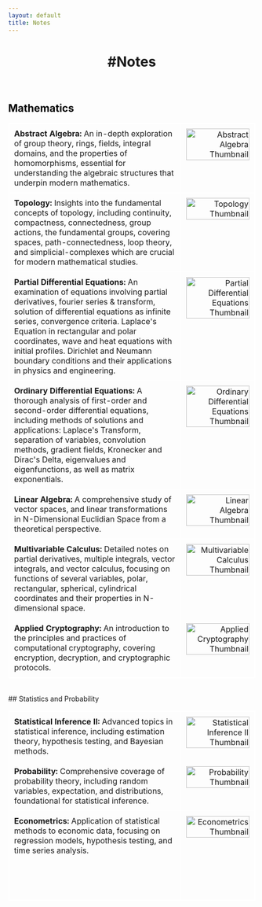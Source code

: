 ```yaml
---
layout: default
title: Notes
---
```


<div class="center">
    <h1>#Notes</h1>
</div>
<br>

## Mathematics

<table style="width:100%;">
  <tr>
    <td style="width: 70%; vertical-align:top;">
        <a href="/assets/files/Abstract_Algebra.pdf">
            <strong>Abstract Algebra:</strong> An in-depth exploration of group theory, rings, fields, integral domains, and the properties of homomorphisms, essential for understanding the algebraic structures that underpin modern mathematics.
        </a>
    </td>
    <td style="width: 30%; vertical-align:top; text-align:right;">
        <a href="/assets/files/Abstract_Algebra.pdf">
            <img src="{{ site.baseurl }}/assets/images/thumbnails/Abstract_Algebra_thumbnail.jpg" alt="Abstract Algebra Thumbnail" style="width: 100%; height: auto;">
        </a>
    </td>
  </tr>
  <tr>
    <td style="width: 70%; vertical-align:top;">
        <a href="/assets/files/Topology.pdf">
            <strong>Topology:</strong> Insights into the fundamental concepts of topology, including continuity, compactness, connectedness, group actions, the fundamental groups, covering spaces, path-connectedness, loop theory, and simplicial-complexes which are crucial for modern mathematical studies.
        </a>
    </td>
    <td style="width: 30%; vertical-align:top; text-align:right;">
        <a href="/assets/files/Topology.pdf">
            <img src="{{ site.baseurl }}/assets/images/thumbnails/Topology_thumbnail.jpg" alt="Topology Thumbnail" style="width: 100%; height: auto;">
        </a>
    </td>
  </tr>
  <tr>
    <td style="width: 70%; vertical-align:top;">
        <a href="/assets/files/Partial_Differential_Equations.pdf">
            <strong>Partial Differential Equations:</strong> An examination of equations involving partial derivatives, fourier series & transform, solution of differential equations as infinite series, convergence criteria. Laplace's Equation in rectangular and polar coordinates, wave and heat equations with initial profiles. Dirichlet and Neumann boundary conditions and their applications in physics and engineering.
        </a>
    </td>
    <td style="width: 30%; vertical-align:top; text-align:right;">
        <a href="/assets/files/Partial_Differential_Equations.pdf">
            <img src="{{ site.baseurl }}/assets/images/thumbnails/Partial_Differential_Equations_thumbnail.jpg" alt="Partial Differential Equations Thumbnail" style="width: 100%; height: auto;">
        </a>
    </td>
  </tr>
  <tr>
    <td style="width: 70%; vertical-align:top;">
        <a href="/assets/files/Ordinary_Differential_Equations.pdf">
            <strong>Ordinary Differential Equations:</strong> A thorough analysis of first-order and second-order differential equations, including methods of solutions and applications: Laplace's Transform, separation of variables, convolution methods, gradient fields, Kronecker and Dirac's Delta, eigenvalues and eigenfunctions, as well as matrix exponentials.
        </a>
    </td>
    <td style="width: 30%; vertical-align:top; text-align:right;">
        <a href="/assets/files/Ordinary_Differential_Equations.pdf">
            <img src="{{ site.baseurl }}/assets/images/thumbnails/Ordinary_Differential_Equations_thumbnail.jpg" alt="Ordinary Differential Equations Thumbnail" style="width: 100%; height: auto;">
        </a>
    </td>
  </tr>
  <tr>
    <td style="width: 70%; vertical-align:top;">
        <a href="/assets/files/Linear_Algebra.pdf">
            <strong>Linear Algebra:</strong> A comprehensive study of vector spaces, and linear transformations in N-Dimensional Euclidian Space from a theoretical perspective.
        </a>
    </td>
    <td style="width: 30%; vertical-align:top; text-align:right;">
        <a href="/assets/files/Linear_Algebra.pdf">
            <img src="{{ site.baseurl }}/assets/images/thumbnails/Linear_Algebra_thumbnail.jpg" alt="Linear Algebra Thumbnail" style="width: 100%; height: auto;">
        </a>
    </td>
  </tr>
  <tr>
    <td style="width: 70%; vertical-align:top;">
        <a href="/assets/files/Multivariable_Calculus.pdf">
            <strong>Multivariable Calculus:</strong> Detailed notes on partial derivatives, multiple integrals, vector integrals, and vector calculus, focusing on functions of several variables, polar, rectangular, spherical, cylindrical coordinates and their properties in N-dimensional space.
        </a>
    </td>
    <td style="width: 30%; vertical-align:top; text-align:right;">
        <a href="/assets/files/Multivariable_Calculus.pdf">
            <img src="{{ site.baseurl }}/assets/images/thumbnails/Multivariable_Calculus.jpg" alt="Multivariable Calculus Thumbnail" style="width: 100%; height: auto;">
        </a>
    </td>
  </tr>
  <tr>
    <td style="width: 70%; vertical-align:top;">
        <a href="/assets/files/Applied_Cryptography.pdf">
            <strong>Applied Cryptography:</strong> An introduction to the principles and practices of computational cryptography, covering encryption, decryption, and cryptographic protocols.
        </a>
    </td>
    <td style="width: 30%; vertical-align:top; text-align:right;">
        <a href="/assets/files/Applied_Cryptography.pdf">
            <img src="{{ site.baseurl }}/assets/images/thumbnails/Applied_Cryptography_thumbnail.jpg" alt="Applied Cryptography Thumbnail" style="width: 100%; height: auto;">
        </a>
    </td>
  </tr>
</table>
<br>
## Statistics and Probability

<table style="width:100%;">
  <tr>
    <td style="width: 70%; vertical-align:top;">
        <a href="/assets/files/Statistical_InferenceII.pdf">
            <strong>Statistical Inference II:</strong> Advanced topics in statistical inference, including estimation theory, hypothesis testing, and Bayesian methods.
        </a>
    </td>
    <td style="width: 30%; vertical-align:top; text-align:right;">
        <a href="/assets/files/Statistical_InferenceII.pdf">
            <img src="{{ site.baseurl }}/assets/images/thumbnails/Statistical_InferenceII_thumbnail.jpg" alt="Statistical Inference II Thumbnail" style="width: 100%; height: auto;">
        </a>
    </td>
  </tr>
  <tr>
    <td style="width: 70%; vertical-align:top;">
        <a href="/assets/files/Probability.pdf">
            <strong>Probability:</strong> Comprehensive coverage of probability theory, including random variables, expectation, and distributions, foundational for statistical inference.
        </a>
    </td>
    <td style="width: 100%; vertical-align:top; text-align:right;">
        <a href="/assets/files/Probability.pdf">
            <img src="{{ site.baseurl }}/assets/images/thumbnails/Probability_thumbnail.jpg" alt="Probability Thumbnail" style="width: 100%; height: auto;">
        </a>
    </td>
  </tr>
  <tr>
    <td style="width: 70%; vertical-align:top;">
        <a href="/assets/files/Econometrics.pdf">
            <strong>Econometrics:</strong> Application of statistical methods to economic data, focusing on regression models, hypothesis testing, and time series analysis. <br><br><br>
            <br>
            <br>
        </a>
    </td>
    <td style="width: 30%; vertical-align:top; text-align:right;">
        <a href="/assets/files/Econometrics.pdf">
            <img src="{{ site.baseurl }}/assets/images/thumbnails/Econometrics_thumbnail.jpg" alt="Econometrics Thumbnail" style="width: 100%; height: auto;">
        </a>
    </td>
  </tr>
</table>
<br>
<br>
<style>
    .center {
        text-align: center;
    }

    .course-note {
        margin-bottom: 20px;
        text-align: left; /* Align text to the left within table cells */
    }

    .course-note img {
        width: 100%; /* Adjust the image width */
        height: auto;
        display: block;
        margin: 0 auto 10px;
    }

    .white-text {
        color: #fff; /* White font for descriptions */
    }

    table {
        width: 100%;
        border-collapse: collapse;
    }

    table, th, td {
        border: 1px solid white;
    }

    td {
        padding: 10px;
        vertical-align: top;
    }

    a {
        text-decoration: none;
        color: inherit;
    }
    h2, h3, h4, h5, h6 {
        color: #000; /* Black color for headings */
    }
</style>
